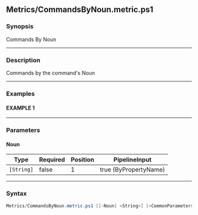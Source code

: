 Metrics/CommandsByNoun.metric.ps1
---------------------------------




### Synopsis
Commands By Noun



---


### Description

Commands by the command's Noun



---


### Examples
#### EXAMPLE 1



---


### Parameters
#### **Noun**




|Type      |Required|Position|PipelineInput        |
|----------|--------|--------|---------------------|
|`[String]`|false   |1       |true (ByPropertyName)|





---


### Syntax
```PowerShell
Metrics/CommandsByNoun.metric.ps1 [[-Noun] <String>] [<CommonParameters>]
```
